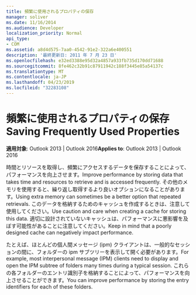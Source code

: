 ```yaml
---
title: 頻繁に使用されるプロパティの保存
manager: soliver
ms.date: 11/16/2014
ms.audience: Developer
localization_priority: Normal
api_type:
- COM
ms.assetid: a8d4d575-7aa0-4542-91e2-322a6e400551
description: '最終更新日: 2011 年 7 月 23 日'
ms.openlocfilehash: e32ed3388e95d32a4857a933fb735d170dd71688
ms.sourcegitcommit: 8fe462c32b91c87911942c188f3445e85a54137c
ms.translationtype: MT
ms.contentlocale: ja-JP
ms.lasthandoff: 04/23/2019
ms.locfileid: "32283108"
---
```

# <a name="saving-frequently-used-properties"></a><span data-ttu-id="2b26f-103">頻繁に使用されるプロパティの保存</span><span class="sxs-lookup"><span data-stu-id="2b26f-103">Saving Frequently Used Properties</span></span>

  
  
<span data-ttu-id="2b26f-104">**適用対象**: Outlook 2013 | Outlook 2016</span><span class="sxs-lookup"><span data-stu-id="2b26f-104">**Applies to**: Outlook 2013 | Outlook 2016</span></span> 
  
<span data-ttu-id="2b26f-105">時間とリソースを取得し、頻繁にアクセスするデータを保存することによって、パフォーマンスを向上させます。</span><span class="sxs-lookup"><span data-stu-id="2b26f-105">Improve performance by storing data that takes time and resources to retrieve and is accessed frequently.</span></span> <span data-ttu-id="2b26f-106">その他のメモリを使用すると、繰り返し取得するより良いオプションになることがあります。</span><span class="sxs-lookup"><span data-stu-id="2b26f-106">Using extra memory can sometimes be a better option that repeated retrievals.</span></span> <span data-ttu-id="2b26f-107">このデータを格納するためのキャッシュを作成するときは、注意して使用してください。</span><span class="sxs-lookup"><span data-stu-id="2b26f-107">Use caution and care when creating a cache for storing this data.</span></span> <span data-ttu-id="2b26f-108">適切に設計されていないキャッシュは、パフォーマンスに悪影響を及ぼす可能性があることに注意してください。</span><span class="sxs-lookup"><span data-stu-id="2b26f-108">Keep in mind that a poorly designed cache can negatively impact performance.</span></span>
  
<span data-ttu-id="2b26f-109">たとえば、ほとんどの個人間メッセージ (ipm) クライアントは、一般的なセッションの間に、フォルダーの ipm サブツリーを表示して開く必要があります。</span><span class="sxs-lookup"><span data-stu-id="2b26f-109">For example, most interpersonal message (IPM) clients need to display and open the IPM subtree of folders many times during a typical session.</span></span> <span data-ttu-id="2b26f-110">これらの各フォルダーのエントリ識別子を格納することによって、パフォーマンスを向上させることができます。</span><span class="sxs-lookup"><span data-stu-id="2b26f-110">You can improve performance by storing the entry identifiers for each of these folders.</span></span> 
  

